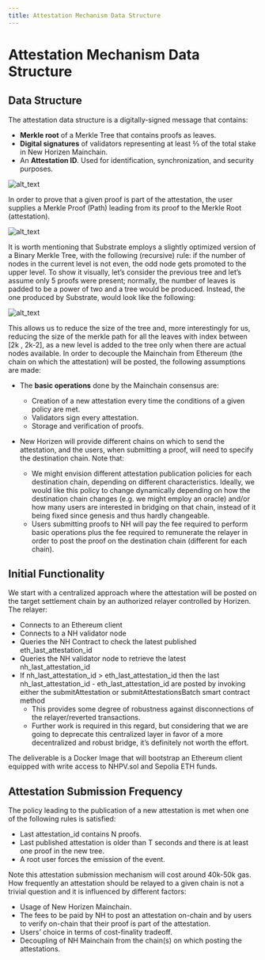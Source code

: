 ```yaml
---
title: Attestation Mechanism Data Structure
---
```

# Attestation Mechanism Data Structure

## Data Structure

The attestation data structure is a digitally-signed message that contains:
- **Merkle root** of a Merkle Tree that contains proofs as leaves.
- **Digital signatures** of validators representing at least ⅔ of the total stake in New Horizen Mainchain.
- An **Attestation ID**. Used for identification, synchronization, and security purposes.

![alt_text](/img/docs/attestation/attestation_data_structure.png)

In order to prove that a given proof is part of the attestation, the user supplies a Merkle Proof (Path) leading from its proof to the Merkle Root (attestation).

![alt_text](/img/docs/attestation/attestation_data_structure2.png)

It is worth mentioning that Substrate employs a slightly optimized version of a Binary Merkle Tree, with the following (recursive) rule: if the number of nodes in the current level is not even, the odd node gets promoted to the upper level. To show it visually, let’s consider the previous tree and let’s assume only 5 proofs were present; normally, the number of leaves is padded to be a power of two and a tree would be produced. Instead, the one produced by Substrate, would look like the following:

![alt_text](/img/docs/attestation/substrate_optimized_merkle_tree.png)

This allows us to reduce the size of the tree and, more interestingly for us, reducing the size of the merkle path for all the leaves with index between [2k , 2k-2], as a new level is added to the tree only when there are actual nodes available.
In order to decouple the Mainchain from Ethereum (the chain on which the attestation) will be posted, the following assumptions are made:

- The **basic operations** done by the Mainchain consensus are:
    * Creation of a new attestation every time the conditions of a given policy are met.
    * Validators sign every attestation.
    * Storage and verification of proofs.

- New Horizen will provide different chains on which to send the attestation, and the users, when submitting a proof, will need to specify the destination chain. Note that:
    * We might envision different attestation publication policies for each destination chain, depending on different characteristics. Ideally, we would like this policy to change dynamically depending on how the destination chain changes (e.g. we might employ an oracle) and/or how many users are interested in bridging on that chain, instead of it being fixed since genesis and thus hardly changeable.
    * Users submitting proofs to NH will pay the fee required to perform basic operations plus the fee required to remunerate the relayer in order to post the proof on the destination chain (different for each chain).

## Initial Functionality

We start with a centralized approach where the attestation will be posted on the target settlement chain by an authorized relayer controlled by Horizen. The relayer:

- Connects to an Ethereum client
- Connects to a NH validator node
- Queries the NH Contract to check the latest published eth_last_attestation_id
- Queries the NH validator node to retrieve the latest nh_last_attestation_id
- If nh_last_attestation_id > eth_last_attestation_id  then the last nh_last_attestation_id - eth_last_attestation_id are posted by invoking either the submitAttestation or submitAttestationsBatch smart contract method
    * This provides some degree of robustness against disconnections of the relayer/reverted transactions.
    * Further work is required in this regard, but considering that we are going to deprecate this centralized layer in favor of a more decentralized and robust bridge, it’s definitely not worth the effort.

The deliverable is a Docker Image that will bootstrap an Ethereum client equipped with write access to NHPV.sol and Sepolia ETH funds.

## Attestation Submission Frequency
The policy leading to the publication of a new attestation is met when one of the following rules is satisfied:
- Last attestation_id contains N proofs.
- Last published attestation is older than T seconds and there is at least one proof in the new tree.
- A root user forces the emission of the event.

Note this attestation submission mechanism will cost around 40k-50k gas.  How frequently an attestation should be relayed to a given chain is not a trivial question and it is influenced by different factors:

- Usage of New Horizen Mainchain.
- The fees to be paid by NH to post an attestation on-chain and by users to verify on-chain that their proof is part of the attestation.
- Users’ choice in terms of cost-finality tradeoff.
- Decoupling of NH Mainchain from the chain(s) on which posting the attestations.
